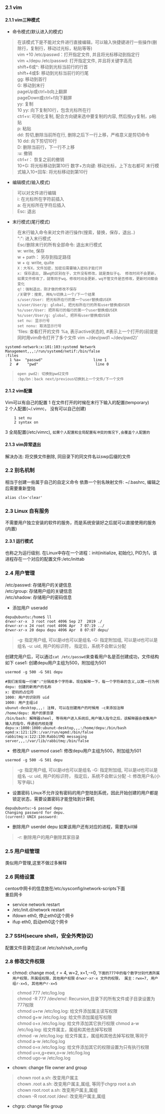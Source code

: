 
### 2.1 vim
#### 2.1.1 vim三种模式
+ 命令模式(默认进入的模式)
> 在该模式下是不能对文件进行直接编辑，可以输入快捷键进行一些操作(删除行，复制行，移动过光标，粘贴等等)  
> vim +10 /etc/passwd：打开指定文件, 并且将光标移动到指定行  
> vim +/depu /etc/passwd: 打开指定文件, 并且将关键字高亮  
> shift+6或^: 移动到光标当前行的行首  
> shift+4或$: 移动到光标当前行的行尾  
> gg: 移动到首行  
> G: 移动到末行  
> pageUp或ctrl+b向上翻屏  
> pageDown或ctrl+f向下翻屏   
> yy: 复制  
> 10 yy: 向下复制10行，包含光标所在行  
> ctrl+v: 可视化复制, 配合方向键来选中要复制的内容, 然后按yy复制，p粘贴  
> p: 粘贴  
> dd: 剪切,删除当前所在行, 删除之后下一行上移，严格意义是剪切命令  
> 10 dd: 向下剪切10行  
> D: 删除当前行，下一行不上移  
> :u: 撤销  
> ctrl+r： 恢复之前的撤销  
> 10+G: 将光标移动到第10行
> 数字+方向键: 移动光标，上下左右都可
> 末行模式输入10+回车: 将光标移动到第10行
+ 编辑模式(输入模式)
> 可以对文件进行编辑  
> i: 在光标所在字符前插入  
> a: 在光标所在字符后插入  
> Esc: 退出  
+ 末行模式(尾行模式)
> 在末行输入命令来对文件进行操作(搜索，替换，保存，退出..)  
> ":": 进入末行模式  
> Esc/删除末行的所有全部命令: 退出末行模式  
> w: write, 保存  
> w + path： 另存到指定路径  
> w + q: write, quite    
> `X：大写X，文件加密，加密后需要输入密码才能打开`  
> `x: 保存退出, 跟wq的区别在于，文件没有修改，就是类似于q， 修改时间不会更新，如果文件修改了，就等同于wq，修改时间会更新，wq不管文件是否修改，更新时间都会变化`  
> `q!：强制退出，刚才做的修改不保存`  
> `/关键字：搜索, 用N/n切换上一个/下一个结果`   
> `s/user/User: 把光标所在行的第一个user替换成USER`  
> `s/user/User/g: global, 把光标所在行的所有user替换成USER`  
> `%s/user/User: 把所有行的每行的第一个user替换成USER`  
> `%s/user/User/g: global, 把所有user替换成USER`  
> `set nu: 显示行号`  
> `set nonu: 取消显示行号`  
> 'files: 查看打开的文件 %a, 表示active状态的, #表示上一个打开的(前提是同时用vim命令打开了多个文件 vim ~/dev/pwd1 ~/dev/pwd2)'  
```
systemd-network:x:101:103:systemd Network Management,,,:/run/systemd/netif:/bin/false
:files
  1 %a=  "passwd"                       line 1
  2  #    "pwd"                          line 0
```
> `open pwd2: 切换到pwd2文件`  
> `:bp/bn：back next/previous切换到上一个文件/下一个文件`  


#### 2.1.2 vim配置
Vim可以有自己的配置
1 在文件打开的时候在末行下输入的配置(temporary)  
2 个人配置(~/.vimrc， 没有可以自己创建)  
```
    1 set nu
    2 syntax on
```
3 全局配置(/etc/vimrc), `如果个人配置和全局配置有冲突的情况下,会覆盖个人配置的`  

#### 2.1.3 vim异常退出
解决办法: 将交换文件删除, 同目录下的同文件名以swp后缀的文件

### 2.2 别名机制
相当于创建一些属于自己的自定义命令
依靠一个别名映射文件: ~/.bashrc, 编辑之后需要重新登陆
```
alias cls='clear'
```
### 2.3 Linux 自有服务
不需要用户独立安装的软件的服务，而是系统安装好之后就可以直接使用的服务(内置)
#### 2.3.1 运行模式
也称之为运行级别. 在Linux中存在一个进程：init(initialize, 初始化), PID为1，该进程存在一个对应的配置文件:/etc/inittab

### 2.4 用户管理
/etc/passwd: 存储用户的关键信息  
/etc/group: 存储用户组的关键信息  
/etc/shadow: 存储用户的密码信息  
+ 添加用户  useradd 
```useradd 选项 用户名 # 创建完成之后会在home文件夹下生成一个同名的家目录
depu@ubuntu:/home$ ll
drwxr-xr-x  3 root root 4096 Sep 27  2019 ./
drwxr-xr-x 24 root root 4096 Apr  7 07:19 ../
drwxr-xr-x 20 depu depu 4096 Apr  8 07:07 depu/
```  
>-g: 指定用户组, 可以是id也可以是组名
>-G: 指定附加组, 可以是id也可以是组名
>-u: uid, 用户的标识符， 指定后，系统不会默认分配

创建完用户后，可以通过```cat /etc/passwd```来查看用户名是否创建成功，文件结构如下
case1: 创建depu用户主组为500，附加组为501
```
usermod -g 500 -G 501 depu
```
```
#我们发现每一行被":"分隔成多个字符串，现在解释一下，每一个字符串的含义,以第一行为例
depu: 创建的新用户的名称
x: 密码的占位符
1000: 用户的识别符 uid
1000: 用户主组id
ubunut-desktop,,,: 注释, 可以在创建用户的时候用 -c来添加注释
/home/depu: 用户的家目录
/bin/bash: 解释器sheel, 等待用户进入系统后,用户输入指令之后，该解释器会收集用户输入的指令，传递给内核处理
depu:x:1000:1000:ubunut-desktop,,,:/home/depu:/bin/bash
epmd:x:121:129::/var/run/epmd:/bin/false
rabbitmq:x:122:130:RabbitMQ messaging server,,,:/var/lib/rabbitmq:/bin/false
```
+ 修改用户 usermod
case1: 修改depu用户主组为500，附加组为501
```
usermod -g 500 -G 501 depu
```
>-g: 指定用户组, 可以是id也可以是组名
>-G: 指定附加组, 可以是id也可以是组名
>-u: uid, 用户的标识符， 指定后，系统不会默认分配
>-l: 修改用户名(小写字母L)
+ 设置密码 
Linux不允许没有密码的用户登陆到系统，因此开始创建的用户都是锁定状态，需要设置密码才能登陆到计算机
```
depu@ubuntu:~$ passwd depu
Changing password for depu.
(current) UNIX password: 
```
+ 删除用户 userdel depu 
如果该用户还有对应的进程，需要先kill掉
> -r: 删除用户的用户删除其家目录

### 2.5 用户组管理 
类似用户管理,这里不做过多解释

### 2.6 网络设置
centos中网卡的信息放在/etc/sysconfig/network-scripts下面  
重启网卡  
+ service network restart  
+ /etc/init.d/network restart  
+ ifdown eth0, 停止eth0这个网卡
+ ifup eth0, 启动eth0这个网卡

### 2.7 SSH(secure shell，安全外壳协议)
配置文件目录在这cat /etc/ssh/ssh_config
### 2.8 修改文件权限
+ chmod: change mod, r = 4, w=2, x=1,-=0, `下面的777中的每个数字分别代表所属用户权限，所属组权限，其他用户权限`
`drwxr-xr-x 文件的权限， 属主：rwx=7, 用户组r-x=5, 其他用户r-x=5`
> chmod 777 /etc/log.log  
> chmod -R 777 /dev/env/: Recursion,目录下的所有文件或子目录设置为777权限  
> chmod u+rw /etc/log.log: 给文件添加属主读写权限  
> chmod g+w /etc/log.log: 给文件添加属组写权限  
> chmod o+x /etc/log.log: 给文件添加其它执行权限 
> chmod a-w /etc/log.log: 给文件属主，属组和其他去掉写权限  
> chmod -w /etc/log.log: 给文件属主，属组和其他去掉写权限,等同于chmod a-w /etc/log.log  
> chmod o=x /etc/log.log: 给文件添加其它的权限设置为只有执行权限  
> chmod u=x,g=ewx,o=w /etc/log.log  
> chmod ugo-w /etc/log.log  

+ chown: change file owner and group
> chown root a.sh: 改变用户属主  
> chown .root a.sh: 改变用户属主,属组, 等同于chgrp root a.sh  
> chown root.root a.sh: 改变用户属主,属组  
> chown -R root.root /dev/: 改变用户属主,属组  

+ chgrp: change file group